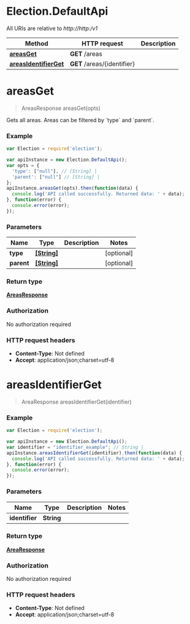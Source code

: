 # Election.DefaultApi

All URIs are relative to *http://http:/v1*

Method | HTTP request | Description
------------- | ------------- | -------------
[**areasGet**](DefaultApi.md#areasGet) | **GET** /areas | 
[**areasIdentifierGet**](DefaultApi.md#areasIdentifierGet) | **GET** /areas/{identifier} | 


<a name="areasGet"></a>
# **areasGet**
> AreasResponse areasGet(opts)



Gets all areas. Areas can be filtered by &#x60;type&#x60; and &#x60;parent&#x60;.

### Example
```javascript
var Election = require('election');

var apiInstance = new Election.DefaultApi();
var opts = {
  'type': ["null"], // [String] | 
  'parent': ["null"] // [String] | 
};
apiInstance.areasGet(opts).then(function(data) {
  console.log('API called successfully. Returned data: ' + data);
}, function(error) {
  console.error(error);
});

```

### Parameters

Name | Type | Description  | Notes
------------- | ------------- | ------------- | -------------
 **type** | [**[String]**](String.md)|  | [optional] 
 **parent** | [**[String]**](String.md)|  | [optional] 

### Return type

[**AreasResponse**](AreasResponse.md)

### Authorization

No authorization required

### HTTP request headers

 - **Content-Type**: Not defined
 - **Accept**: application/json;charset=utf-8

<a name="areasIdentifierGet"></a>
# **areasIdentifierGet**
> AreaResponse areasIdentifierGet(identifier)



### Example
```javascript
var Election = require('election');

var apiInstance = new Election.DefaultApi();
var identifier = "identifier_example"; // String | 
apiInstance.areasIdentifierGet(identifier).then(function(data) {
  console.log('API called successfully. Returned data: ' + data);
}, function(error) {
  console.error(error);
});

```

### Parameters

Name | Type | Description  | Notes
------------- | ------------- | ------------- | -------------
 **identifier** | **String**|  | 

### Return type

[**AreaResponse**](AreaResponse.md)

### Authorization

No authorization required

### HTTP request headers

 - **Content-Type**: Not defined
 - **Accept**: application/json;charset=utf-8

